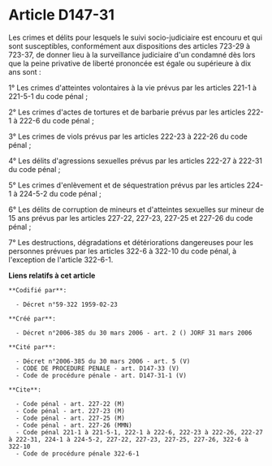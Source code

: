 # Article D147-31

Les crimes et délits pour lesquels le suivi socio-judiciaire est encouru et qui sont susceptibles, conformément aux
dispositions des articles 723-29 à 723-37, de donner lieu à la surveillance judiciaire d'un condamné dès lors que la peine
privative de liberté prononcée est égale ou supérieure à dix ans sont :

1° Les crimes d'atteintes volontaires à la vie prévus par les articles 221-1 à 221-5-1 du code pénal ;

2° Les crimes d'actes de tortures et de barbarie prévus par les articles 222-1 à 222-6 du code pénal ;

3° Les crimes de viols prévus par les articles 222-23 à 222-26 du code pénal ;

4° Les délits d'agressions sexuelles prévus par les articles 222-27 à 222-31 du code pénal ;

5° Les crimes d'enlèvement et de séquestration prévus par les articles 224-1 à 224-5-2 du code pénal ;

6° Les délits de corruption de mineurs et d'atteintes sexuelles sur mineur de 15 ans prévus par les articles 227-22, 227-23,
227-25 et 227-26 du code pénal ;

7° Les destructions, dégradations et détériorations dangereuses pour les personnes prévues par les articles 322-6 à 322-10 du
code pénal, à l'exception de l'article 322-6-1.

**Liens relatifs à cet article**

	**Codifié par**:

	  - Décret n°59-322 1959-02-23

	**Créé par**:

	  - Décret n°2006-385 du 30 mars 2006 - art. 2 () JORF 31 mars 2006

	**Cité par**:

	  - Décret n°2006-385 du 30 mars 2006 - art. 5 (V)
	  - CODE DE PROCEDURE PENALE - art. D147-33 (V)
	  - Code de procédure pénale - art. D147-31-1 (V)

	**Cite**:

	  - Code pénal - art. 227-22 (M)
	  - Code pénal - art. 227-23 (M)
	  - Code pénal - art. 227-25 (M)
	  - Code pénal - art. 227-26 (MMN)
	  - Code pénal 221-1 à 221-5-1, 222-1 à 222-6, 222-23 à 222-26, 222-27 à 222-31, 224-1 à 224-5-2, 227-22, 227-23, 227-25, 227-26, 322-6 à 322-10
	  - Code de procédure pénale 322-6-1
